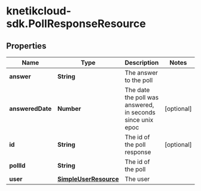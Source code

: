 # knetikcloud-sdk.PollResponseResource

## Properties
Name | Type | Description | Notes
------------ | ------------- | ------------- | -------------
**answer** | **String** | The answer to the poll | 
**answeredDate** | **Number** | The date the poll was answered, in seconds since unix epoc | [optional] 
**id** | **String** | The id of the poll response | [optional] 
**pollId** | **String** | The id of the poll | 
**user** | [**SimpleUserResource**](SimpleUserResource.md) | The user | 


